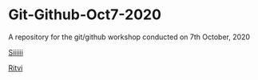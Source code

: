 # Git-Github-Oct7-2020
A repository for the git/github workshop conducted on 7th October, 2020 


[Siiiiii](www.instagram.com/nemesiz_10/)

[Ritvi](www.instagram.com/frenzy.wors)

